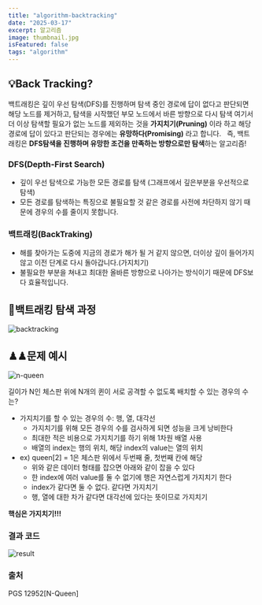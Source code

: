 ```yaml
---
title: "algorithm-backtracking"
date: "2025-03-17"
excerpt: 알고리즘
image: thumbnail.jpg
isFeatured: false
tags: "algorithm"
---
```


## 💡Back Tracking?

백트래킹은 깊이 우선 탐색(DFS)를 진행하며 탐색 중인 경로에 답이 없다고 판단되면 해당 노드를 제거하고, 탐색을 시작했던 부모 노드에서 바른 방향으로 다시 탐색
여기서 더 이상 탐색할 필요가 없는 노드를 제외하는 것을 **가지치기(Pruning)** 이라 하고
해당 경로에 답이 있다고 판단되는 경우에는 **유망하다(Promising)** 라고 합니다.
&nbsp;
즉, 백트래킹은 **DFS탐색을 진행하며 유망한 조건을 만족하는 방향으로만 탐색**하는 알고리즘!

### DFS(Depth-First Search)

- 깊이 우선 탐색으로 가능한 모든 경로를 탐색 (그래프에서 깊은부분을 우선적으로 탐색)
- 모든 경로를 탐색하는 특징으로 불필요할 것 같은 경로를 사전에 차단하지 않기 때문에 경우의 수를 줄이지 못합니다.

### 백트래킹(BackTraking)

- 해를 찾아가는 도중에 지금의 경로가 해가 될 거 같지 않으면, 더이상 깊이 들어가지 않고 이전 단계로 다시 돌아갑니다.(가지치기)
- 불필요한 부분을 쳐내고 최대한 올바른 방향으로 나아가는 방식이기 때문에 DFS보다 효율적입니다.

## 🔗백트래킹 탐색 과정

![backtracking](1.png)

## ♟♟문제 예시

![n-queen](2.png)

길이가 N인 체스판 위에 N개의 퀸이 서로 공격할 수 없도록 배치할 수 있는 경우의 수는?
&nbsp;

- 가지치기를 할 수 있는 경우의 수: 행, 열, 대각선
  - 가지치기를 위해 모든 경우의 수를 검사하게 되면 성능을 크게 낭비한다
  - 최대한 적은 비용으로 가지치기를 하기 위해 1차원 배열 사용
  - 배열의 index는 행의 위치, 해당 index의 value는 열의 위치
- ex) queen[2] = 1은 체스판 위에서 두번째 줄, 첫번째 칸에 해당
  - 위와 같은 데이터 형태를 잡으면 아래와 같이 잡을 수 있다
  - 한 index에 여러 value를 둘 수 없기에 행은 자연스럽게 가지치기 한다
  - index가 같다면 둘 수 없다. 같다면 가지치기
  - 행, 열에 대한 차가 같다면 대각선에 있다는 뜻이므로 가지치기
    &nbsp;

**핵심은 가지치기!!!**

### 결과 코드

![result](3.png)

### 출처

PGS 12952[N-Queen]
